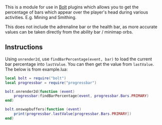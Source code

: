 This is a module for use in [Bolt](https://github.com/adamcake/Bolt) plugins which allows you to get the percentage of bars which appear over the player's head during various activities. E.g. Mining and Smithing. 

This does not include the adrenaline bar or the health bar, as more accurate values can be taken directly from the ability bar / minimap orbs.

## Instructions
Using `onrender2d`, use `findBarPercentage(event, bar)` to load the current bar percentage into `lastValue`. You can then get the value from `lastValue`. The below is from example.lua:

```lua
local bolt = require("bolt")
local progressbar = require("progressbar")

bolt.onrender2d(function (event)
    progressbar:findBarPercentage(event, progressbar.Bars.PRIMARY)
end)

bolt.onswapbuffers(function (event)
    print(progressbar.lastValue[progressbar.Bars.PRIMARY])
end)
```